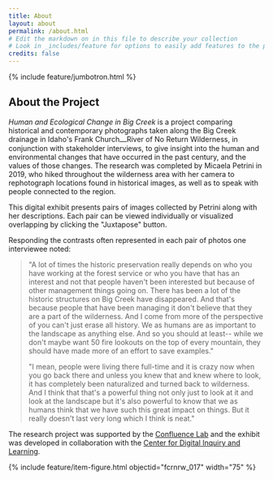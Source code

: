 ```yaml
---
title: About
layout: about
permalink: /about.html
# Edit the markdown on in this file to describe your collection
# Look in _includes/feature for options to easily add features to the page
credits: false
---
```


{% include feature/jumbotron.html %} 

## About the Project

*Human and Ecological Change in Big Creek* is a project comparing historical and contemporary photographs taken along the Big Creek drainage in Idaho's Frank Church⎼River of No Return Wilderness, in conjunction with stakeholder interviews, to give insight into the human and environmental changes that have occurred in the past century, and the values of those changes.
The research was completed by Micaela Petrini in 2019, who hiked throughout the wilderness area with her camera to rephotograph locations found in historical images, as well as to speak with people connected to the region.

This digital exhibit presents pairs of images collected by Petrini along with her descriptions.
Each pair can be viewed individually or visualized overlapping by clicking the "Juxtapose" button.

Responding the contrasts often represented in each pair of photos one interviewee noted:

> "A lot of times the historic preservation really depends on who you have working at the forest service or who you have that has an interest and not that people haven't been interested but because of other management things going on. There has been a lot of the historic structures on Big Creek have disappeared. And that's because people that have been managing it don't believe that they are a part of the wilderness. And I come from more of the perspective of you can't just erase all history. We as humans are as important to the landscape as anything else. And so you should at least-- while we don't maybe want 50 fire lookouts on the top of every mountain, they should have made more of an effort to save examples."
>
> "I mean, people were living there full-time and it is crazy now when you go back there and unless you knew that and knew where to look, it has completely been naturalized and turned back to wilderness. And I think that that's a powerful thing not only just to look at it and look at the landscape but it's also powerful to know that we as humans think that we have such this great impact on things. But it really doesn't last very long which I think is neat."

The research project was supported by the [Confluence Lab](https://www.theconfluencelab.org/) and the exhibit was developed in collaboration with the [Center for Digital Inquiry and Learning](https://cdil.lib.uidaho.edu/).

{% include feature/item-figure.html objectid="fcrnrw_017" width="75" %} 
